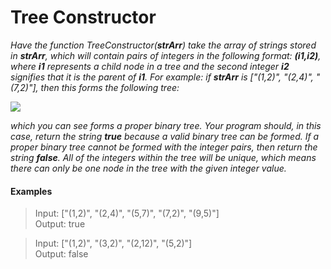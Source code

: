 
# Tree Constructor

*Have the function TreeConstructor(**strArr**) take the array of strings stored in **strArr**, which will contain pairs of integers in the following format: **(i1,i2)**, where **i1** represents a child node in a tree and the second integer **i2** signifies that it is the parent of **i1**. For example: if **strArr** is ["(1,2)", "(2,4)", "(7,2)"], then this forms the following tree:*  
  
![](https://i.imgur.com/NMRdSO1.png)  
  
*which you can see forms a proper binary tree. Your program should, in this case, return the string **true** because a valid binary tree can be formed. If a proper binary tree cannot be formed with the integer pairs, then return the string **false**. All of the integers within the tree will be unique, which means there can only be one node in the tree with the given integer value.*

#### Examples

>Input: ["(1,2)", "(2,4)", "(5,7)", "(7,2)", "(9,5)"]  
Output: true

>Input: ["(1,2)", "(3,2)", "(2,12)", "(5,2)"]  
Output: false
